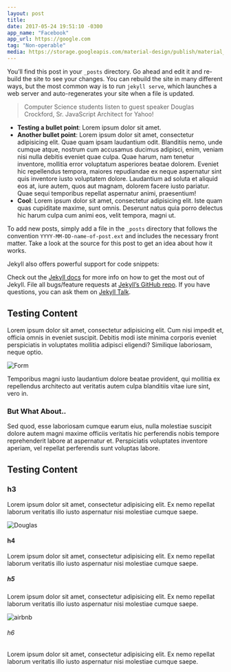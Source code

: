 ```yaml
---
layout: post
title:
date: 2017-05-24 19:51:10 -0300
app_name: "Facebook"
app_url: https://google.com
tag: "Non-operable"
media: https://storage.googleapis.com/material-design/publish/material_v_12/assets/0B5ZSepuCX1xOWWhkMl9EY3dTR28/components-text-fields.png
---
```

You’ll find this post in your `_posts` directory. Go ahead and edit it and re-build the site to see your changes. You can rebuild the site in many different ways, but the most common way is to run `jekyll serve`, which launches a web server and auto-regenerates your site when a file is updated.

> Computer Science students listen to guest speaker Douglas Crockford, Sr. JavaScript Architect for Yahoo!

- **Testing a bullet point**: Lorem ipsum dolor sit amet.
- **Another bullet point**: Lorem ipsum dolor sit amet, consectetur adipisicing elit. Quae quam ipsam laudantium odit. Blanditiis nemo, unde cumque atque, nostrum cum accusamus ducimus adipisci, enim, veniam nisi nulla debitis eveniet quae culpa. Quae harum, nam tenetur inventore, mollitia error voluptatum asperiores beatae dolorem. Eveniet hic repellendus tempora, maiores repudiandae ex neque aspernatur sint quis inventore iusto voluptatem dolore. Laudantium ad soluta et aliquid eos at, iure autem, quos aut magnam, dolorem facere iusto pariatur. Quae sequi temporibus repellat aspernatur animi, praesentium!
- **Cool**: Lorem ipsum dolor sit amet, consectetur adipisicing elit. Iste quam quas cupiditate maxime, sunt omnis. Deserunt natus quia porro delectus hic harum culpa cum animi eos, velit tempora, magni ut.

To add new posts, simply add a file in the `_posts` directory that follows the convention `YYYY-MM-DD-name-of-post.ext` and includes the necessary front matter. Take a look at the source for this post to get an idea about how it works.

Jekyll also offers powerful support for code snippets:

Check out the [Jekyll docs][jekyll-docs] for more info on how to get the most out of Jekyll. File all bugs/feature requests at [Jekyll’s GitHub repo][jekyll-gh]. If you have questions, you can ask them on [Jekyll Talk][jekyll-talk].

[jekyll-docs]: http://jekyllrb.com/docs/home
[jekyll-gh]:   https://github.com/jekyll/jekyll
[jekyll-talk]: https://talk.jekyllrb.com/

## Testing Content
Lorem ipsum dolor sit amet, consectetur adipisicing elit. Cum nisi impedit et, officia omnis in eveniet suscipit. Debitis modi iste minima corporis eveniet perspiciatis in voluptates mollitia adipisci eligendi? Similique laboriosam, neque optio.

![Form](http://alistapart.com/d/signupforms/13-2_jumpcut_home.jpg)

Temporibus magni iusto laudantium dolore beatae provident, qui mollitia ex repellendus architecto aut veritatis autem culpa blanditiis vitae iure sint, vero in.

### But What About..
Sed quod, esse laboriosam cumque earum eius, nulla molestiae suscipit dolore autem magni maxime officiis veritatis hic perferendis nobis tempore reprehenderit labore at aspernatur et. Perspiciatis voluptates inventore aperiam, vel repellat perferendis sunt voluptas labore.

## Testing Content
### h3
Lorem ipsum dolor sit amet, consectetur adipisicing elit. Ex nemo repellat laborum veritatis illo iusto aspernatur nisi molestiae cumque saepe.

![Douglas](http://img.youtube.com/vi/v2ifWcnQs6M/0.jpg)

#### h4
Lorem ipsum dolor sit amet, consectetur adipisicing elit. Ex nemo repellat laborum veritatis illo iusto aspernatur nisi molestiae cumque saepe.

##### h5
Lorem ipsum dolor sit amet, consectetur adipisicing elit. Ex nemo repellat laborum veritatis illo iusto aspernatur nisi molestiae cumque saepe.

![airbnb](http://dwglogo.com/wp-content/uploads/2015/12/Temple-Airbnb-Logo.png)

###### h6
Lorem ipsum dolor sit amet, consectetur adipisicing elit. Ex nemo repellat laborum veritatis illo iusto aspernatur nisi molestiae cumque saepe.
